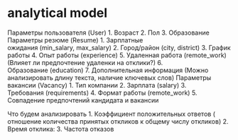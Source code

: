 # analytical model

Параметры пользователя (User)
    1. Возраст
    2. Пол
    3. Образование
Параметры резюме (Resume)
    1. Зарплатные ожидания (min_salary, max_salary)
    2. Город/район (city, district)
    3. График работы
    4. Опыт работы (experience)
    5. Удаленная работа (remote_work) (Влияет ли предпочтение удаленки на отклики?)
    6. Образование (education)
    7. Дополнительная информация (Можно анализировать длину текста, наличие ключевых слов)
Параметры вакансии (Vacancy)
    1. Тип компании
    2. Зарплата (salary)
    3. Требования (requirements)
    4. Формат работы (remote_work)
    5. Совпадение предпочтений кандидата и вакансии

Что будем анализировать
    1. Коэффициент положительных ответов ( отношение количества принятых откликов к общему числу откликов)
    2. Время отклика:
    3. Частота отказов

